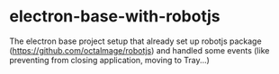 # electron-base-with-robotjs
The electron base project setup that already set up robotjs package (https://github.com/octalmage/robotjs) and handled some events (like preventing from closing application, moving to Tray...)
